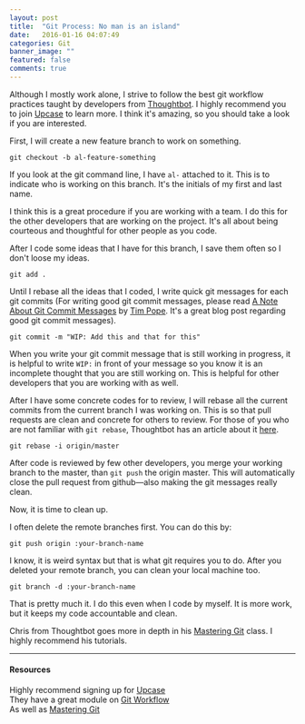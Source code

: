```yaml
---
layout: post
title:  "Git Process: No man is an island"
date:   2016-01-16 04:07:49
categories: Git 
banner_image: ""
featured: false
comments: true
---
```


Although I mostly work alone, I strive to follow the best git workflow practices taught by developers from <a href="https://thoughtbot.com" target="_blank">Thoughtbot</a>.  I highly recommend you to join <a href="https://upcase.com" target="_blank">Upcase</a> to learn more.  I think it's amazing, so you should take a look if you are interested.

<!--more-->

First, I will create a new feature branch to work on something.

    git checkout -b al-feature-something

If you look at the git command line, I have <code>al-</code> attached to it.  This is to indicate who is working on this branch.  It's the initials of my first and last name.

I think this is a great procedure if you are working with a team.  I do this for the other developers that are working on the project.  It's all about being courteous and thoughtful for other people as you code.

After I code some ideas that I have for this branch, I save them often so I don't loose my ideas.

    git add .

Until I rebase all the ideas that I coded, I write quick git messages for each git commits (For writing good git commit messages, please read <a href="http://tbaggery.com/2008/04/19/a-note-about-git-commit-messages.html" target="_blank">A Note About Git Commit Messages</a> by <a href="https://twitter.com/tpope" target="_blank">Tim Pope</a>.  It's a great blog post regarding good git commit messages).

    git commit -m "WIP: Add this and that for this"
    
When you write your git commit message that is still working in progress, it is helpful to write <code>WIP:</code> in front of your message so you know it is an incomplete thought that you are still working on.  This is helpful for other developers that you are working with as well.

After I have some concrete codes for to review, I will rebase all the current commits from the current branch I was working on.  This is so that pull requests are clean and concrete for others to review.  For those of you who are not familiar with <code>git rebase</code>, Thoughtbot has an article about it <a href="https://robots.thoughtbot.com/git-interactive-rebase-squash-amend-rewriting-history" target="_blank">here</a>.
  
    git rebase -i origin/master
    
After code is reviewed by few other developers, you merge your working branch to the master, than <code>git push</code> the origin master.  This will automatically close the pull request from github&mdash;also making the git messages really clean.

Now, it is time to clean up.

I often delete the remote branches first.  You can do this by:
  
    git push origin :your-branch-name
    
I know, it is weird syntax but that is what git requires you to do.  After you deleted your remote branch, you can clean your local machine too.

    git branch -d :your-branch-name
    
That is pretty much it.  I do this even when I code by myself.  It is more work, but it keeps my code accountable and clean.

Chris from Thoughtbot goes more in depth in his <a href="https://upcase.com/mastering-git" target="_blank">Mastering Git</a> class.  I highly recommend his tutorials.

---

#### Resources
Highly recommend signing up for <a href="https://upcase.com" target="_blank">Upcase</a><br />
They have a great module on <a href="https://upcase.com/videos/git-workflow" target="_blank">Git Workflow</a><br />
As well as <a href="https://upcase.com/mastering-git" target="_blank">Mastering Git</a>
